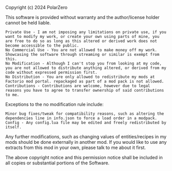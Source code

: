 Copyright (c) 2024 PolarZero

This software is provided without warranty and the author/license holder cannot be held liable.

    Private Use - I am not imposing any limitations on private use, if you want to modify my work, or create your own using parts of mine, you are free to do so as long as this altered or derived work does not become accessible to the public.
    No Commercial Use - You are not allowed to make money off my work. Showcasing the software through streaming or similar is exempt from this.
    No Modification - Although I can't stop you from looking at my code, you are not allowed to distribute anything altered, or derived from my code without expressed permission first.
    No Distribution - You are only allowed to redistribute my mods at Factorio mod portal. repackaged as part of a mod pack is not allowed.
    Contributions - Contributions are welcome, however due to legal reasons you have to agree to transfer ownership of said contributions to me.

Exceptions to the no modification rule include:

    Minor bug fixes/tweak for compatibility reasons, such as altering the dependencies line in info.json to force a load order in a modpack.
    Config - Any config.lua file may be edited and freely redistributed by itself.

Any further modifications, such as changing values of entities/recipes in my mods should be done externally in another mod. If you would like to use any extracts from this mod in your own, please talk to me about it first.

The above copyright notice and this permission notice shall be included in all copies or substantial portions of the Software.
